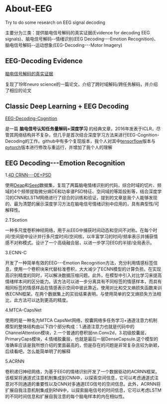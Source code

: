 # About-EEG
Try to do some research on EEG signal decoding

主要分为三类：提供脑电信号解码的真实证据(Evidence for decoding EEG signals)、脑电信号解码--情绪识别(EEG Decoding---Emotion Recognition)、脑电信号解码--运动想象(EEG-Decoding---Motor Imagery)

## EEG-Decoding Evidence

[脑电信号解码的真实证据](https://github.com/lwlBCI/EEG-Decoding)

复现了19年neuro science的一篇论文，介绍了跨时域解码/跨任务解码，并介绍了相应的论文

## Classic Deep Learning + EEG Decoding

[EEG-Decoding-Cognition](https://github.com/lwlBCI/EEG-Decoding-Cognition)

是一篇 **脑电信号认知任务量解码+深度学习** 的经典文章，2016年发表于ICLR，尽管其网络结构并不复杂，但几乎是首次结合深度学习方法来进行EEG-Cognition-Decoding的工作。github中有多个复现版本，我个人对其中[tensorflow](https://github.com/YangWangsky/tf_EEGLearn)版本与[pytorch](https://github.com/numediart/EEGLearn-Pytorch)版本进行修改与重运行，并增加了我个人的理解


## EEG Decoding---Emotion Recognition

1.[4D CRNN---DE+PSD](https://github.com/lwlBCI/ER-4D-CRNN)

使用[Deap](http://www.eecs.qmul.ac.uk/mmv/datasets/deap/)和[Seed](https://bcmi.sjtu.edu.cn/~seed/)数据集，复现了两篇脑电情绪识别的代码，综合时域的切片、频域的4个频带提取微分熵DE和功率谱PSD特征、空间域的等距投影等，结合深度学习的CNN和LSTM网络进行了综合的训练和验证，提到的文章是我个人能够发现的、最为清楚的展示深度学习方法在脑电信号情绪识别中应用的，具有典型性/可解释性。

2.TScetion

一种多尺度卷积神经网络，用于从EEG中捕获时间动态和空间不对称。在每个时间/空间层中设计并行多尺度时间/空间核，以丰富学习的时间/频率表示并捕获情感不对称模式。设计了一个高级融合层，以进一步学习EEG的半球/全局表示。

3.ECNN-C

开发了一种简单有效的EEG---Emotion Recognition方法，充分利用情感标签信息，使用一个卷积块来代替标准卷积，大大减少了ECNN模型的计算负担。在实现高识别精度的同时，可以解决数据压缩问题。此外，在模型中引入对比学习来提高情绪样本间的区分能力。该方法可以进一步分离具有不同标签的情感样本，而具有相同标签的情感样品在情感表示空间中彼此靠近。使用对比和交叉熵损失函数来训练ECNN框架。在两个数据集上的实验结果表明，与使用简单的交叉熵损失方法相比，此方法可以达到更高的精度。

4.MTCA-CapsNet

使用的是一种名为MTCA CapsNet网络，胶囊网络多任务学习+通道注意力机制 模型的整体结构由以下四个部分构成：1.通道注意力也就是代码中的ChannelAttention模块，2.一个普通的卷积层nn.Conv2d，3.初级胶囊层，PrimaryCaps模块，4.情绪胶囊层，也就是最后一层DenseCapsule.这个模型的准确率应该是我所想介绍的里面最高的，但是存在的问题是非常复杂且较为新颖，后续看吧，怎么能简单明了的解释

5.ACRNN

卷积递归神经网络，为基于EEG的情绪识别开发了一个数据驱动的ACRNN框架。该框架将通道式注意机制集成到CNN中，以探索空间信息，它可以考虑通道式注意对不同通道的重要性以及CNN对多通道EEG信号的空间信息。此外，ACRNN将扩展自我注意机制集成到RNN中，以探索脑电信号的时间信息，它可以考虑LSTM的不同时间信息和扩展自我注意的每个脑电样本的内在相似性。
